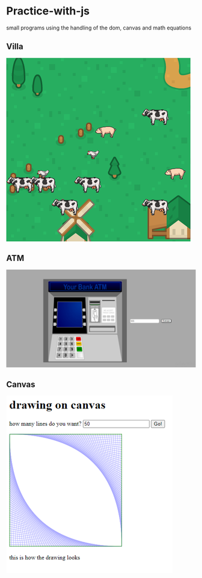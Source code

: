 # Practice-with-js
small programs using the handling of the dom, canvas and math equations

## Villa
![Alt text](img/villa.png)

## ATM
![Alt text](img/atm.png)

## Canvas
![Alt text](img/canvas.png)
